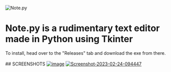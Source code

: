 ![Note.py](https://i.ibb.co/hXk9ws9/Proiect-nou.png)
<h1>Note.py is a rudimentary text editor made in Python using Tkinter</h1>
<body>To install, head over to the "Releases" tab and download the exe from there.</body>
<br></br>
## SCREENSHOTS
<a href="https://ibb.co/SscpyBG"><img src="https://i.ibb.co/yfpJPq7/image.png" alt="image" border="0"></a>
<a href="https://ibb.co/9HVWhpp"><img src="https://i.ibb.co/4RYp2FF/Screenshot-2023-02-24-094447.png" alt="Screenshot-2023-02-24-094447" border="0"></a>
